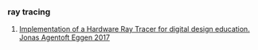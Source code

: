 ### ray tracing
1. [Implementation of a Hardware Ray Tracer for digital design education. Jonas Agentoft Eggen 2017](https://ntnuopen.ntnu.no/ntnu-xmlui/bitstream/handle/11250/2454588/16736_FULLTEXT.pdf?sequence=1)
